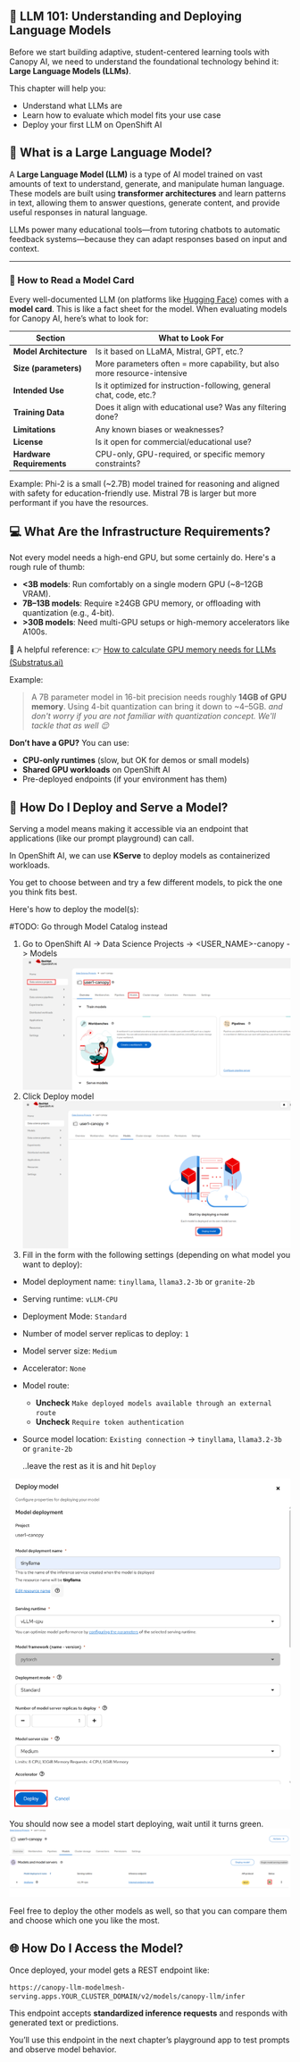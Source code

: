 ## 📘 LLM 101: Understanding and Deploying Language Models

Before we start building adaptive, student-centered learning tools with Canopy AI, we need to understand the foundational technology behind it: **Large Language Models (LLMs)**.

This chapter will help you:

* Understand what LLMs are
* Learn how to evaluate which model fits your use case
* Deploy your first LLM on OpenShift AI


## 🧠 What is a Large Language Model?

A **Large Language Model (LLM)** is a type of AI model trained on vast amounts of text to understand, generate, and manipulate human language. These models are built using **transformer architectures** and learn patterns in text, allowing them to answer questions, generate content, and provide useful responses in natural language.

LLMs power many educational tools—from tutoring chatbots to automatic feedback systems—because they can adapt responses based on input and context.

---

### 📄 How to Read a Model Card

Every well-documented LLM (on platforms like [Hugging Face](https://huggingface.co/models)) comes with a **model card**. This is like a fact sheet for the model. When evaluating models for Canopy AI, here’s what to look for:

| Section                   | What to Look For                                                          |
| ------------------------- | ------------------------------------------------------------------------- |
| **Model Architecture**    | Is it based on LLaMA, Mistral, GPT, etc.?                                 |
| **Size (parameters)**     | More parameters often = more capability, but also more resource-intensive |
| **Intended Use**          | Is it optimized for instruction-following, general chat, code, etc.?      |
| **Training Data**         | Does it align with educational use? Was any filtering done?               |
| **Limitations**           | Any known biases or weaknesses?                                           |
| **License**               | Is it open for commercial/educational use?                                |
| **Hardware Requirements** | CPU-only, GPU-required, or specific memory constraints?                   |

Example: Phi-2 is a small (\~2.7B) model trained for reasoning and aligned with safety for education-friendly use. Mistral 7B is larger but more performant if you have the resources.

## 💻 What Are the Infrastructure Requirements?

Not every model needs a high-end GPU, but some certainly do. Here's a rough rule of thumb:

* **<3B models**: Run comfortably on a single modern GPU (\~8–12GB VRAM).
* **7B–13B models**: Require ≥24GB GPU memory, or offloading with quantization (e.g., 4-bit).
* **>30B models**: Need multi-GPU setups or high-memory accelerators like A100s.

🧮 A helpful reference:
👉 [How to calculate GPU memory needs for LLMs (Substratus.ai)](https://www.substratus.ai/blog/calculating-gpu-memory-for-llm)

Example:

> A 7B parameter model in 16-bit precision needs roughly **14GB of GPU memory**. Using 4-bit quantization can bring it down to \~4–5GB.
_and don't worry if you are not familiar with quantization concept. We'll tackle that as well 😌_ 

**Don’t have a GPU?**
You can use:

* **CPU-only runtimes** (slow, but OK for demos or small models)
* **Shared GPU workloads** on OpenShift AI
* Pre-deployed endpoints (if your environment has them)


## 🚀 How Do I Deploy and Serve a Model?

Serving a model means making it accessible via an endpoint that applications (like our prompt playground) can call.

In OpenShift AI, we can use **KServe** to deploy models as containerized workloads.

You get to choose between and try a few different models, to pick the one you think fits best.

Here's how to deploy the model(s):

#TODO: Go through Model Catalog instead

1. Go to OpenShift AI -> Data Science Projects -> <USER_NAME>-canopy -> Models
![rhoai-project](./images/rhoai-project.png)
2. Click Deploy model
![deploy-model](./images/deploy-model.png)
3. Fill in the form with the following settings (depending on what model you want to deploy):
- Model deployment name: `tinyllama`, `llama3.2-3b` or `granite-2b`
- Serving runtime: `vLLM-CPU`
- Deployment Mode: `Standard`
- Number of model server replicas to deploy: `1`
- Model server size: `Medium`
- Accelerator: `None`
- Model route:
  -  **Uncheck** `Make deployed models available through an external route`
  -  **Uncheck** `Require token authentication`
- Source model location: `Existing connection` -> `tinyllama`, `llama3.2-3b` or `granite-2b`


    ..leave the rest as it is and hit `Deploy`

![deploy-from-form.png](./images/deploy-from-form.png)

You should now see a model start deploying, wait until it turns green.
![model-deployed.png](./images/model-deployed.png)

Feel free to deploy the other models as well, so that you can compare them and choose which one you like the most.


## 🌐 How Do I Access the Model?

Once deployed, your model gets a REST endpoint like:

```
https://canopy-llm-modelmesh-serving.apps.YOUR_CLUSTER_DOMAIN/v2/models/canopy-llm/infer
```

This endpoint accepts **standardized inference requests** and responds with generated text or predictions.

You’ll use this endpoint in the next chapter’s playground app to test prompts and observe model behavior.

